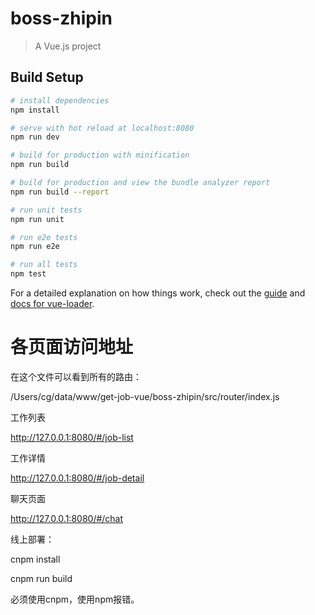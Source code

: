 # boss-zhipin

> A Vue.js project

## Build Setup

``` bash
# install dependencies
npm install

# serve with hot reload at localhost:8080
npm run dev

# build for production with minification
npm run build

# build for production and view the bundle analyzer report
npm run build --report

# run unit tests
npm run unit

# run e2e tests
npm run e2e

# run all tests
npm test
```

For a detailed explanation on how things work, check out the [guide](http://vuejs-templates.github.io/webpack/) and [docs for vue-loader](http://vuejs.github.io/vue-loader).

# 各页面访问地址

在这个文件可以看到所有的路由：

/Users/cg/data/www/get-job-vue/boss-zhipin/src/router/index.js

工作列表

http://127.0.0.1:8080/#/job-list

工作详情

http://127.0.0.1:8080/#/job-detail

聊天页面

http://127.0.0.1:8080/#/chat

线上部署：

cnpm install

cnpm run build

必须使用cnpm，使用npm报错。



